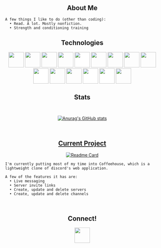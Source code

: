 <h2 align=center>About Me</h2>

```
A few things I like to do (other than coding):
  • Read. A lot. Mostly nonfiction.
  • Strength and conditioning training
```

<h2 align=center>Technologies</h2>
<div align=center>
  <img src="https://cdn.jsdelivr.net/gh/devicons/devicon/icons/javascript/javascript-original.svg" style=width:50px />
  <img src="https://cdn.jsdelivr.net/gh/devicons/devicon/icons/react/react-original.svg" style=width:50px />
  <img src="https://cdn.jsdelivr.net/gh/devicons/devicon/icons/redux/redux-original.svg" style=width:50px /> 
  <img src="https://cdn.jsdelivr.net/gh/devicons/devicon/icons/nodejs/nodejs-original.svg" style=width:50px /> 
  <img src="https://cdn.jsdelivr.net/gh/devicons/devicon/icons/express/express-original.svg" style=width:50px;background-color:#ffffff /> 
  <img src="https://cdn.jsdelivr.net/gh/devicons/devicon/icons/postgresql/postgresql-original.svg" style=width:50px /> 
  <img src="https://cdn.jsdelivr.net/gh/devicons/devicon/icons/sequelize/sequelize-original.svg" style=width:50px />
  <img src="https://cdn.jsdelivr.net/gh/devicons/devicon/icons/css3/css3-original.svg" style=width:50px />
  <img src="https://cdn.jsdelivr.net/gh/devicons/devicon/icons/html5/html5-original.svg" style=width:50px />
  <img src="https://cdn.jsdelivr.net/gh/devicons/devicon/icons/socketio/socketio-original.svg" style=width:50px;background-color:#ffffff />
  <img src="https://cdn.jsdelivr.net/gh/devicons/devicon/icons/git/git-original.svg" style=width:50px /> 
  <img src="https://cdn.jsdelivr.net/gh/devicons/devicon/icons/visualstudio/visualstudio-plain.svg" style=width:50px />
  <img src="https://cdn.jsdelivr.net/gh/devicons/devicon/icons/flask/flask-original.svg" style=width:50px;background-color:#ffffff />
  <img src="https://cdn.jsdelivr.net/gh/devicons/devicon/icons/sqlalchemy/sqlalchemy-original.svg" style=width:50px;background-color:#ffffff />
  <img src="https://cdn.jsdelivr.net/gh/devicons/devicon/icons/amazonwebservices/amazonwebservices-original.svg" style=width:50px />
  

<div align=center>
<h2>Stats</h2>
  </br>
  
  [![Anurag's GitHub stats](https://github-readme-stats.vercel.app/api?username=codewhatthouwilt&hide=stars,issues&show_icons=true&theme=github_dark)](https://github.com/CodeWhatThouWilt)
  
<!--   [![willianrod's wakatime stats](https://github-readme-stats.vercel.app/api/wakatime?username=@Yake&theme=github_dark)](https://github.com/CodeWhatThouWilt) -->

  </br>
</div>

<div align=center>
<h2><a href=https://coffeehouse-app.herokuapp.com/>Current Project</a></h2>

[![Readme Card](https://github-readme-stats.vercel.app/api/pin/?username=CodeWhatThouWilt&repo=coffeehouse&theme=github_dark)](https://github.com/CodeWhatThouWilt/coffeehouse)
  <div align=left>

```
I'm currently putting most of my time into Coffeehouse, which is a lightweight clone of discord's web application.

A few of the features it has are:
  • Live messaging
  • Server invite links
  • Create, update and delete servers
  • Create, update and delete channels
```
  </div>
</div>

</br>
<h2 align=center>Connect!</h2>
<div align=center>
  <a href=https://www.linkedin.com/in/jacob-north-9b1266226/>
    <img src="https://cdn.jsdelivr.net/gh/devicons/devicon/icons/linkedin/linkedin-original.svg" style=width:50px />
  </a>

</div>








<!-- - 🔭 I’m currently working on ...
- 🌱 I’m currently learning ...
- 👯 I’m looking to collaborate on ...
- 🤔 I’m looking for help with ...
- 💬 Ask me about ...
- 📫 How to reach me: ...
- 😄 Pronouns: ...
- ⚡ Fun fact: ...
-->
